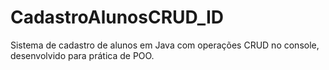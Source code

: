 # CadastroAlunosCRUD_ID
Sistema de cadastro de alunos em Java com operações CRUD no console, desenvolvido para prática de POO.
